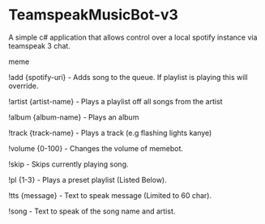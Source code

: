 # TeamspeakMusicBot-v3

A simple c# application that allows control over a local spotify instance via teamspeak 3 chat.

meme

!add {spotify-uri} - Adds song to the queue. If playlist is playing this will override.

!artist {artist-name} - Plays a playlist off all songs from the artist

!album {album-name} - Plays an album

!track {track-name} - Plays a track (e.g flashing lights kanye)

!volume {0-100} - Changes the volume of memebot.

!skip - Skips currently playing song.

!pl {1-3} - Plays a preset playlist (Listed Below).

!tts {message} - Text to speak message (Limited to 60 char).

!song - Text to speak of the song name and artist.
